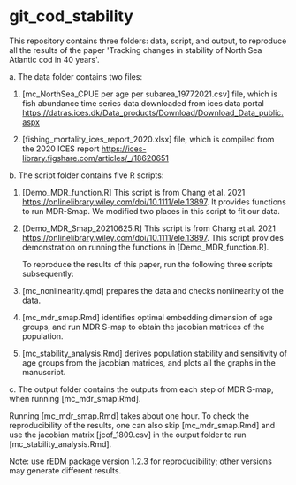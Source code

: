 # git_cod_stability

This repository contains three folders: data, script, and output, to reproduce all the results of the paper 'Tracking changes in stability of North Sea Atlantic cod in 40 years'. 

a. The data folder contains two files:

1. [mc_NorthSea_CPUE per age per subarea_19772021.csv] file, which is fish abundance time series data downloaded from ices data portal <https://datras.ices.dk/Data_products/Download/Download_Data_public.aspx>

2. [fishing_mortality_ices_report_2020.xlsx] file, which is compiled from the 2020 ICES report https://ices-library.figshare.com/articles/_/18620651


b. The script folder contains five R scripts:

1. [Demo_MDR_function.R] 
This script is from Chang et al. 2021 https://onlinelibrary.wiley.com/doi/10.1111/ele.13897. It provides functions to run MDR-Smap. We modified two places in this script to fit our data.

2. [Demo_MDR_Smap_20210625.R] 
This script is from Chang et al. 2021 https://onlinelibrary.wiley.com/doi/10.1111/ele.13897. This script provides demonstration on running the functions in [Demo_MDR_function.R]. 
  
   To reproduce the results of this paper, run the following three scripts subsequently: 

1. [mc_nonlinearity.qmd] prepares the data and checks nonlinearity of the data.

2. [mc_mdr_smap.Rmd] identifies optimal embedding dimension of age groups, and run MDR S-map to obtain the jacobian matrices of the population. 

3. [mc_stability_analysis.Rmd] derives population stability and sensitivity of age groups from the jacobian matrices, and plots all the graphs in the manuscript.


c. The output folder contains the outputs from each step of MDR S-map, when running [mc_mdr_smap.Rmd]. 

Running [mc_mdr_smap.Rmd] takes about one hour. To check the reproducibility of the results, one can also skip [mc_mdr_smap.Rmd] and use the jacobian matrix [jcof_1809.csv] in the output folder to run [mc_stability_analysis.Rmd].


Note: use rEDM package version 1.2.3 for reproducibility; other versions may generate different results.


